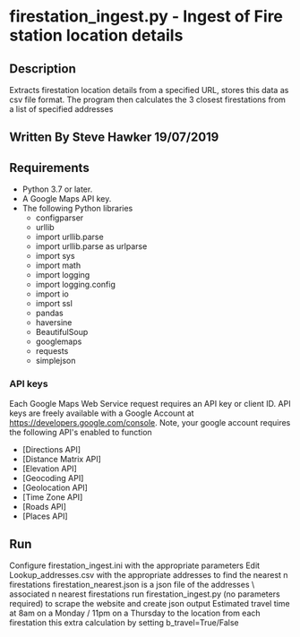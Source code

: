 firestation_ingest.py - Ingest of Fire station location details
====================================

## Description

Extracts firestation location details from a specified URL, stores this data as csv file format.
The program then calculates the 3 closest firestations from a list of specified addresses 

## Written By Steve Hawker 19/07/2019 

## Requirements

 - Python 3.7 or later.
 - A Google Maps API key.
 - The following Python libraries
   - configparser
   - urllib 
   - import urllib.parse
   - import urllib.parse as urlparse
   - import sys
   - import math
   - import logging
   - import logging.config
   - import io
   - import ssl
   - pandas
   - haversine
   - BeautifulSoup
   - googlemaps
   - requests
   - simplejson

### API keys

Each Google Maps Web Service request requires an API key or client ID. API keys
are freely available with a Google Account at
https://developers.google.com/console. 
Note, your google account requires the following API's enabled to function
 - [Directions API]
 - [Distance Matrix API]
 - [Elevation API]
 - [Geocoding API]
 - [Geolocation API]
 - [Time Zone API]
 - [Roads API]
 - [Places API]

## Run	

Configure firestation_ingest.ini with the appropriate parameters
Edit Lookup_addresses.csv with the appropriate addresses to find the nearest n firestations
firestation_nearest.json is a json file of the addresses \ associated n nearest firestations
run firestation_ingest.py  (no parameters required) to scrape the website and create json output
Estimated travel time at 8am on a Monday / 11pm on a Thursday to the location from each firestation
this extra calculation by setting b_travel=True/False











